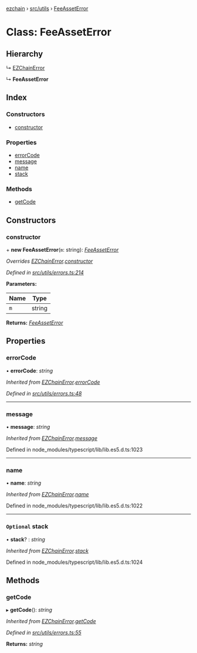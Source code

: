 [ezchain](../README.md) › [src/utils](../modules/src_utils.md) › [FeeAssetError](src_utils.feeasseterror.md)

# Class: FeeAssetError

## Hierarchy

  ↳ [EZChainError](src_utils.ezchainerror.md)

  ↳ **FeeAssetError**

## Index

### Constructors

* [constructor](src_utils.feeasseterror.md#constructor)

### Properties

* [errorCode](src_utils.feeasseterror.md#errorcode)
* [message](src_utils.feeasseterror.md#message)
* [name](src_utils.feeasseterror.md#name)
* [stack](src_utils.feeasseterror.md#optional-stack)

### Methods

* [getCode](src_utils.feeasseterror.md#getcode)

## Constructors

###  constructor

\+ **new FeeAssetError**(`m`: string): *[FeeAssetError](src_utils.feeasseterror.md)*

*Overrides [EZChainError](src_utils.ezchainerror.md).[constructor](src_utils.ezchainerror.md#constructor)*

*Defined in [src/utils/errors.ts:214](https://github.com/EZChain-core/ezchainjs/blob/5511161/src/utils/errors.ts#L214)*

**Parameters:**

Name | Type |
------ | ------ |
`m` | string |

**Returns:** *[FeeAssetError](src_utils.feeasseterror.md)*

## Properties

###  errorCode

• **errorCode**: *string*

*Inherited from [EZChainError](src_utils.ezchainerror.md).[errorCode](src_utils.ezchainerror.md#errorcode)*

*Defined in [src/utils/errors.ts:48](https://github.com/EZChain-core/ezchainjs/blob/5511161/src/utils/errors.ts#L48)*

___

###  message

• **message**: *string*

*Inherited from [EZChainError](src_utils.ezchainerror.md).[message](src_utils.ezchainerror.md#message)*

Defined in node_modules/typescript/lib/lib.es5.d.ts:1023

___

###  name

• **name**: *string*

*Inherited from [EZChainError](src_utils.ezchainerror.md).[name](src_utils.ezchainerror.md#name)*

Defined in node_modules/typescript/lib/lib.es5.d.ts:1022

___

### `Optional` stack

• **stack**? : *string*

*Inherited from [EZChainError](src_utils.ezchainerror.md).[stack](src_utils.ezchainerror.md#optional-stack)*

Defined in node_modules/typescript/lib/lib.es5.d.ts:1024

## Methods

###  getCode

▸ **getCode**(): *string*

*Inherited from [EZChainError](src_utils.ezchainerror.md).[getCode](src_utils.ezchainerror.md#getcode)*

*Defined in [src/utils/errors.ts:55](https://github.com/EZChain-core/ezchainjs/blob/5511161/src/utils/errors.ts#L55)*

**Returns:** *string*
